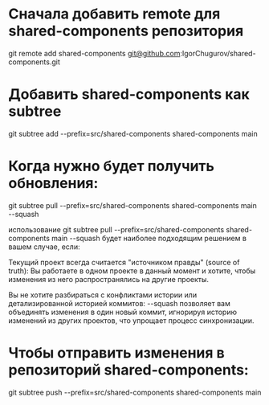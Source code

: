 # Сначала добавить remote для shared-components репозитория

git remote add shared-components git@github.com:IgorChugurov/shared-components.git

# Добавить shared-components как subtree

git subtree add --prefix=src/shared-components shared-components main

# Когда нужно будет получить обновления:

git subtree pull --prefix=src/shared-components shared-components main --squash

использование git subtree pull --prefix=src/shared-components shared-components main --squash будет наиболее подходящим решением в вашем случае, если:

Текущий проект всегда считается "источником правды" (source of truth):
Вы работаете в одном проекте в данный момент и хотите, чтобы изменения из него распространялись на другие проекты.

Вы не хотите разбираться с конфликтами истории или детализированной историей коммитов:
--squash позволяет вам объединять изменения в один новый коммит, игнорируя историю изменений из других проектов, что упрощает процесс синхронизации.

# Чтобы отправить изменения в репозиторий shared-components:

git subtree push --prefix=src/shared-components shared-components main
